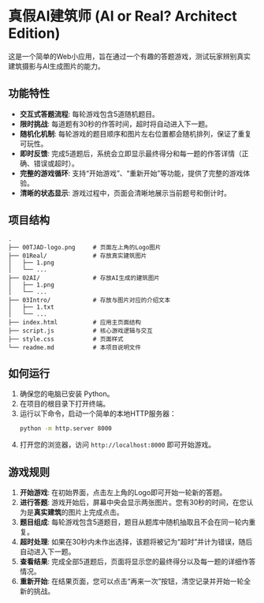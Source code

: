 # 真假AI建筑师 (AI or Real? Architect Edition)

这是一个简单的Web小应用，旨在通过一个有趣的答题游戏，测试玩家辨别真实建筑摄影与AI生成图片的能力。

## 功能特性

- **交互式答题流程**: 每轮游戏包含5道随机题目。
- **限时挑战**: 每道题有30秒的作答时间，超时将自动进入下一题。
- **随机化机制**: 每轮游戏的题目顺序和图片左右位置都会随机排列，保证了重复可玩性。
- **即时反馈**: 完成5道题后，系统会立即显示最终得分和每一题的作答详情（正确、错误或超时）。
- **完整的游戏循环**: 支持“开始游戏”、“重新开始”等功能，提供了完整的游戏体验。
- **清晰的状态显示**: 游戏过程中，页面会清晰地展示当前题号和倒计时。

## 项目结构

```
.
├── 00TJAD-logo.png     # 页面左上角的Logo图片
├── 01Real/             # 存放真实建筑图片
│   ├── 1.png
│   └── ...
├── 02AI/               # 存放AI生成的建筑图片
│   ├── 1.png
│   └── ...
├── 03Intro/            # 存放与图片对应的介绍文本
│   ├── 1.txt
│   └── ...
├── index.html          # 应用主页面结构
├── script.js           # 核心游戏逻辑与交互
├── style.css           # 页面样式
└── readme.md           # 本项目说明文件
```

## 如何运行

1.  确保您的电脑已安装 Python。
2.  在项目的根目录下打开终端。
3.  运行以下命令，启动一个简单的本地HTTP服务器：
    ```bash
    python -m http.server 8000
    ```
4.  打开您的浏览器，访问 `http://localhost:8000` 即可开始游戏。

## 游戏规则

1.  **开始游戏**: 在初始界面，点击左上角的Logo即可开始一轮新的答题。
2.  **进行答题**: 游戏开始后，屏幕中央会显示两张图片。您有30秒的时间，在您认为是**真实建筑**的图片上完成点击。
3.  **题目组成**: 每轮游戏包含5道题目，题目从题库中随机抽取且不会在同一轮内重复。
4.  **超时处理**: 如果在30秒内未作出选择，该题将被记为“超时”并计为错误，随后自动进入下一题。
5.  **查看结果**: 完成全部5道题后，页面将显示您的最终得分以及每一题的详细作答情况。
6.  **重新开始**: 在结果页面，您可以点击“再来一次”按钮，清空记录并开始一轮全新的挑战。
